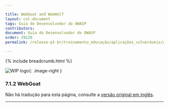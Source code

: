 ```yaml
---

title: WebGoat and WebWolf
layout: col-document
tags: Guia do Desenvolvedor do OWASP
contributors:
document: Guia do Desenvolvedor do OWASP
order: 29120
permalink: /release-pt-br/treinamento_educação/aplicações_vulneráveis/webgoat/

---
```


{% include breadcrumb.html %}

<style type="text/css">
.image-right {
  height: 180px;
  display: block;
  margin-left: auto;
  margin-right: auto;
  float: right;
}
</style>

![WIP logo](../../../../assets/images/dg_wip.png "Trabalho em andamento"){: .image-right }

### 7.1.2 WebGoat

Não há tradução para esta página, consulte a [versão original em inglês][release090102].

----

[release090102]: https://github.com/OWASP/www-project-developer-guide/blob/main/draft/09-training-education/01-vulnerable-apps/02-webgoat.md

